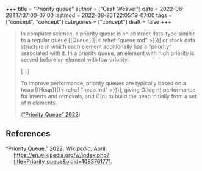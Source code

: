 +++
title = "Priority queue"
author = ["Cash Weaver"]
date = 2022-06-28T17:37:00-07:00
lastmod = 2022-08-26T22:05:19-07:00
tags = ["concept", "concept"]
categories = ["concept"]
draft = false
+++

> In computer science, a priority queue is an abstract data-type similar to a regular queue [[Queue]({{< relref "queue.md" >}})] or stack data structure in which each element additionally has a "priority" associated with it. In a priority queue, an element with high priority is served before an element with low priority.
>
> [...]
>
> To improve performance, priority queues are typically based on a heap [[Heap]({{< relref "heap.md" >}})], giving O(log n) performance for inserts and removals, and O(n) to build the heap initially from a set of n elements.
>
> (<a href="#citeproc_bib_item_1">“Priority Queue” 2022</a>)

## References

<style>.csl-entry{text-indent: -1.5em; margin-left: 1.5em;}</style><div class="csl-bib-body">
  <div class="csl-entry"><a id="citeproc_bib_item_1"></a>“Priority Queue.” 2022. <i>Wikipedia</i>, April. <a href="https://en.wikipedia.org/w/index.php?title=Priority_queue&oldid=1083761771">https://en.wikipedia.org/w/index.php?title=Priority_queue&#38;oldid=1083761771</a>.</div>
</div>
